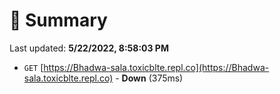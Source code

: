 # 📖 Summary
Last updated: **5/22/2022, 8:58:03 PM**

- `GET` [https://Bhadwa-sala.toxicblte.repl.co](https://Bhadwa-sala.toxicblte.repl.co) - **Down** (375ms)
